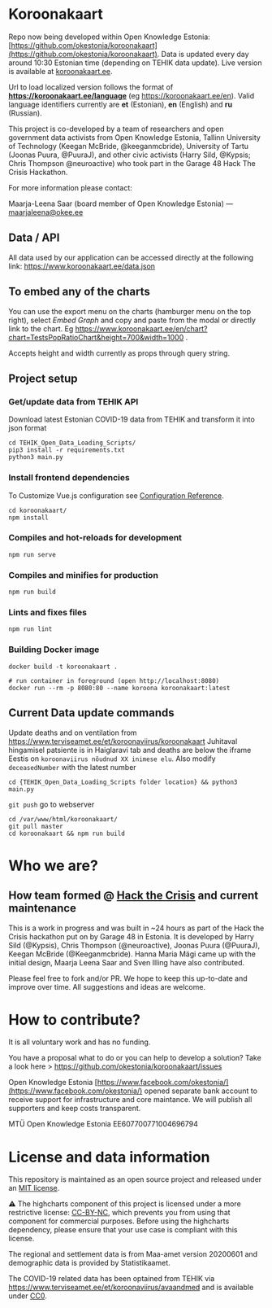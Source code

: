 # Koroonakaart

Repo now being developed within Open Knowledge Estonia: [https://github.com/okestonia/koroonakaart](https://github.com/okestonia/koroonakaart). Data is updated every day around 10:30 Estonian time (depending on TEHIK data update). Live version is available at [koroonakaart.ee](http://koroonakaart.ee/).

Url to load localized version follows the format of **https://koroonakaart.ee/language** (eg https://koroonakaart.ee/en). Valid language identifiers currently are **et** (Estonian), **en** (English) and **ru** (Russian).


This project is co-developed by a team of researchers and open government data activists from Open Knowledge Estonia, Tallinn University of Technology (Keegan McBride, @keeganmcbride), University of Tartu (Joonas Puura, @PuuraJ), and other civic activists (Harry Sild, @Kypsis; Chris Thompson @neuroactive) who took part in the Garage 48 Hack The Crisis Hackathon.

For more information please contact:  

Maarja-Leena Saar (board member of Open Knowledge Estonia) ⁠— maarjaleena@okee.ee 

## Data / API
All data used by our application can be accessed directly at the following link: https://www.koroonakaart.ee/data.json

## To embed any of the charts

You can use the export menu on the charts (hamburger menu on the top right), select *Embed Graph* and copy and paste from the modal or directly link to the chart. Eg https://www.koroonakaart.ee/en/chart?chart=TestsPopRatioChart&height=700&width=1000 . 

Accepts height and width currently as props through query string.

## Project setup

### Get/update data from TEHIK API

Download latest Estonian COVID-19 data from TEHIK and transform it into json format 

```
cd TEHIK_Open_Data_Loading_Scripts/
pip3 install -r requirements.txt
python3 main.py
```

### Install frontend dependencies

To Customize Vue.js configuration see [Configuration Reference](https://cli.vuejs.org/config/).

```
cd koroonakaart/
npm install
```

### Compiles and hot-reloads for development
```
npm run serve
```

### Compiles and minifies for production

```
npm run build
```

### Lints and fixes files

```
npm run lint
```

### Building Docker image

```
docker build -t koroonakaart .

# run container in foreground (open http://localhost:8080)
docker run --rm -p 8080:80 --name koroona koroonakaart:latest
```

## Current Data update commands
Update  deaths and on ventilation from https://www.terviseamet.ee/et/koroonaviirus/koroonakaart
Juhitaval hingamisel patsiente is in Haiglaravi tab and deaths are below the iframe Eestis on `koroonaviirus nõudnud XX inimese elu`.
Also modify `deceasedNumber` with the latest number

`cd {TEHIK_Open_Data_Loading_Scripts folder location} && python3 main.py`

`git push`
go to webserver
```
cd /var/www/html/koroonakaart/
git pull master
cd koroonakaart && npm run build
```

# Who we are?
## How team formed @ [Hack the Crisis](https://www.facebook.com/events/204692110602347/) and current maintenance
This is a work in progress and was built in ~24 hours as part of the Hack the Crisis hackathon put on by Garage 48 in Estonia. It is developed by Harry Sild (@Kypsis), Chris Thompson (@neuroactive), Joonas Puura (@PuuraJ), Keegan McBride (@Keeganmcbride). Hanna Maria Mägi came up with the initial design, Maarja Leena Saar and Sven Illing have also contributed. 

Please feel free to fork and/or PR. We hope to keep this up-to-date and improve over time. All suggestions and ideas are welcome. 

# How to contribute?
It is all voluntary work and has no funding.

You have a proposal what to do or you can help to develop a solution? Take a look here > https://github.com/okestonia/koroonakaart/issues

Open Knowledge Estonia [https://www.facebook.com/okestonia/](https://www.facebook.com/okestonia/) opened separate bank account to receive support for infrastructure and core maintance. We will publish all supporters and keep costs transparent.

MTÜ Open Knowledge Estonia EE607700771004696794 

# License and data information
This repository is maintained as an open source project and released under an [MIT license](LICENSE). 

⚠️ The highcharts component of this project is licensed under a more restrictive license: [CC-BY-NC](https://creativecommons.org/licenses/by-nc/4.0/), which prevents you from using that component for commercial purposes. Before using the highcharts dependency, please ensure that your use case is compliant with this license.

The regional and settlement data is from Maa-amet version 20200601 and demographic data is provided by Statistikaamet.

The COVID-19 related data has been optained from TEHIK via https://www.terviseamet.ee/et/koroonaviirus/avaandmed and is available under [CC0](LICENSE-data).
